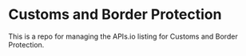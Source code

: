# Customs and Border Protection
This is a repo for managing the APIs.io listing for Customs and Border Protection.